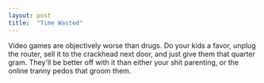 ```yaml
---
layout: post
title:  "Time Wasted"
---
```

Video games are objectively worse than drugs. Do your kids a favor, unplug the router, sell it to the crackhead next door, and just give them that quarter gram. They'll be better off with it than either your shit parenting, or the online tranny pedos that groom them.
